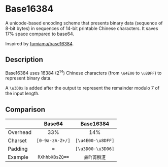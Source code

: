 # Base16384

A unicode-based encoding scheme that presents binary data (sequence of 8-bit bytes) in sequences of 14-bit printable Chinese characters. It saves 17% space compared to base64.

Inspired by [fumiama/base16384](https://github.com/fumiama/base16384).

## Description

Base16384 uses 16384 (2<sup>14</sup>) Chinese characters (from `\u4E00` to `\u8DFF`) to represent binary data.

A `\u3D0x` is added after the output to represent the remainder modulo 7 of the input length.

## Comparison

|           | Base64          | Base16384         |
| --------- |:---------------:|:-----------------:|
| Overhead  | 33%             | 14%               |
| Charset   | `[0-9a-zA-Z+/]` | `[\u4E00-\u8DFF]` |
| Padding   | `=`             | `[\u3D00-\u3D06]` |
| Example   | `RXhhbXBsZQ==`  | `彞吖菁穥㴀`       |
